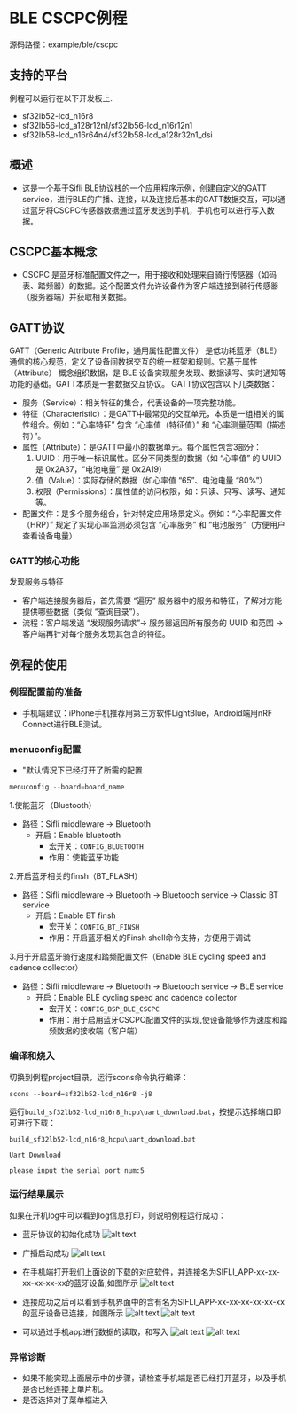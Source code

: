 # BLE CSCPC例程

源码路径：example/ble/cscpc

## 支持的平台
例程可以运行在以下开发板上.
* sf32lb52-lcd_n16r8
* sf32lb56-lcd_a128r12n1/sf32lb56-lcd_n16r12n1
* sf32lb58-lcd_n16r64n4/sf32lb58-lcd_a128r32n1_dsi

## 概述
* 这是一个基于Sifli BLE协议栈的一个应用程序示例，创建自定义的GATT service，进行BLE的广播、连接，以及连接后基本的GATT数据交互，可以通过蓝牙将CSCPC传感器数据通过蓝牙发送到手机，手机也可以进行写入数据。

## CSCPC基本概念
* CSCPC 是蓝牙标准配置文件之一，用于接收和处理来自骑行传感器（如码表、踏频器）的数据。这个配置文件允许设备作为客户端连接到骑行传感器（服务器端）并获取相关数据。

## GATT协议
GATT（Generic Attribute Profile，通用属性配置文件） 是低功耗蓝牙（BLE）通信的核心规范，定义了设备间数据交互的统一框架和规则。它基于属性（Attribute） 概念组织数据，是 BLE 设备实现服务发现、数据读写、实时通知等功能的基础。GATT本质是一套数据交互协议。
GATT协议包含以下几类数据：

* 服务（Service）：相关特征的集合，代表设备的一项完整功能。
* 特征（Characteristic）：是GATT中最常见的交互单元，本质是一组相关的属性组合。例如：“心率特征” 包含 “心率值（特征值）” 和 “心率测量范围（描述符）”。
* 属性（Attribute）：是GATT中最小的数据单元。每个属性包含3部分：
    1. UUID：用于唯一标识属性。区分不同类型的数据（如 “心率值” 的 UUID 是 0x2A37，“电池电量” 是 0x2A19）
    2. 值（Value）：实际存储的数据（如心率值 “65”、电池电量 “80%”）
    3. 权限（Permissions）：属性值的访问权限，如：只读、只写、读写、通知等。
* 配置文件：是多个服务组合，针对特定应用场景定义。例如：“心率配置文件（HRP）” 规定了实现心率监测必须包含 “心率服务” 和 “电池服务”（方便用户查看设备电量）

### GATT的核心功能
发现服务与特征
* 客户端连接服务器后，首先需要 “遍历” 服务器中的服务和特征，了解对方能提供哪些数据（类似 “查询目录”）。
* 流程：客户端发送 “发现服务请求”→ 服务器返回所有服务的 UUID 和范围 → 客户端再针对每个服务发现其包含的特征。

## 例程的使用

### 例程配置前的准备
* 手机端建议：iPhone手机推荐用第三方软件LightBlue，Android端用nRF Connect进行BLE测试。

### menuconfig配置
* "默认情况下已经打开了所需的配置

```c
menuconfig --board=board_name
```
1.使能蓝牙（Bluetooth）
- 路径：Sifli middleware → Bluetooth
    - 开启：Enable bluetooth
         - 宏开关：`CONFIG_BLUETOOTH`
         - 作用：使能蓝牙功能

2.开启蓝牙相关的finsh（BT_FLASH）
- 路径：Sifli middleware → Bluetooth → Bluetooch service  → Classic BT service
    - 开启：Enable BT finsh
         - 宏开关：`CONFIG_BT_FINSH`
         - 作用：开启蓝牙相关的Finsh shell命令支持，方便用于调试

3.用于开启蓝牙骑行速度和踏频配置文件（Enable BLE cycling speed and cadence collector）
- 路径：Sifli middleware → Bluetooth → Bluetooch service  → BLE service
    - 开启：Enable BLE cycling speed and cadence collector
         - 宏开关：`CONFIG_BSP_BLE_CSCPC`
         - 作用：用于启用蓝牙CSCPC配置文件的实现,使设备能够作为速度和踏频数据的接收端（客户端）

### 编译和烧入
切换到例程project目录，运行scons命令执行编译：

```
scons --board=sf32lb52-lcd_n16r8 -j8
```

运行`build_sf32lb52-lcd_n16r8_hcpu\uart_download.bat`，按提示选择端口即可进行下载：

```
build_sf32lb52-lcd_n16r8_hcpu\uart_download.bat

Uart Download

please input the serial port num:5
```
### 运行结果展示
如果在开机log中可以看到log信息打印，则说明例程运行成功：
* 蓝牙协议的初始化成功
![alt text](assets/ble_power.png)
* 广播启动成功
![alt text](assets/adv_seccess.png)

* 在手机端打开我们上面说的下载的对应软件，并连接名为SIFLI_APP-xx-xx-xx-xx-xx-xx的蓝牙设备,如图所示
![alt text](assets/connect.png)

* 连接成功之后可以看到手机界面中的含有名为SIFLI_APP-xx-xx-xx-xx-xx-xx的蓝牙设备已连接，如图所示
![alt text](assets/mac.png)
![alt text](assets/connect_success.jpg)

* 可以通过手机app进行数据的读取，和写入
![alt text](assets/read_write_cccd.png)
![alt text](assets/write_data.jpg)


### 异常诊断
* 如果不能实现上面展示中的步骤，请检查手机端是否已经打开蓝牙，以及手机是否已经连接上单片机。
* 是否选择对了菜单框进入


